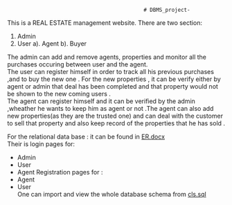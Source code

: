                                                 # DBMS_project-

This is a REAL ESTATE management website.
There are two section:
1. Admin
2. User
  a). Agent
  b). Buyer

The admin can add and remove agents, properties and monitor all the purchases occuring between user and the agent. <br>
The user can register himself in order to track all his previous purchases ,and to buy the new one . For the new properties , it can be verify either by agent or admin that deal has been completed and that property would not be shown to the new coming users .<br>
The agent can register himself and it can be verified by the admin ,wheather he wants to keep him as agent or not .The agent can also add new properties(as they are the trusted one) and can deal with the customer to sell that property and also keep record of the properties that he has sold .

For the relational data base : it can be found in [ER.docx](https://github.com/thrylos2307/DBMS_project-/blob/master/ER.docx) <br>
Their is login pages for:<br> 
* Admin 
* User
* Agent
Registration pages for :
* Agent
* User<br>
One can  import and view the whole database schema from [cls.sql](https://github.com/thrylos2307/DBMS_project-/blob/master/cls.sql)

